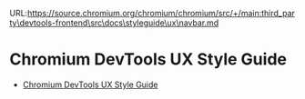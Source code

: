 URL:https://source.chromium.org/chromium/chromium/src/+/main:third_party\devtools-frontend\src\docs\styleguide\ux\navbar.md
# Chromium DevTools UX Style Guide

[logo]: https://github.com/ChromeDevTools/devtools-logo/raw/master/logos/png/devtools-circle-48.png
[home]: README.md

* [Chromium DevTools UX Style Guide][home]
